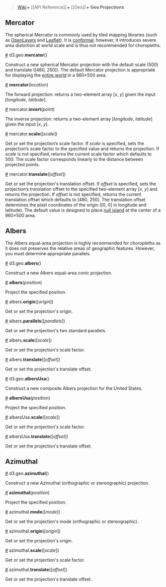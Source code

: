> [Wiki](Home) ▸ [[API Reference]] ▸ [[Geo]] ▸ **Geo Projections**

## Mercator

The spherical Mercator is commonly used by tiled mapping libraries (such as [OpenLayers](http://openlayers.org/) and [Leaflet](http://leaflet.cloudmade.com/)). It is [conformal](http://en.wikipedia.org/wiki/Conformal_map); however, it introduces severe area distortion at world scale and is thus not recommended for choropleths.

<a name="mercator" href="#wiki-mercator">#</a> d3.geo.**mercator**()

Construct a new spherical Mercator projection with the default scale (500) and translate ([480, 250]). The default Mercator projection is appropriate for displaying the [entire world](http://bl.ocks.org/2869760) in a 960×500 area.

<a name="_mercator" href="#wiki-_mercator">#</a> **mercator**(*location*)

The forward projection: returns a two-element array [*x*, *y*] given the input [*longitude*, *latitude*].

<a name="mercator_invert" href="#wiki-mercator_invert">#</a> mercator.**invert**(*point*)

The inverse projection: returns a two-element array [*longitude*, *latitude*] given the input [*x*, *y*].

<a name="mercator_scale" href="#wiki-mercator_scale">#</a> mercator.**scale**([*scale*])

Get or set the projection’s scale factor. If *scale* is specified, sets the projection’s scale factor to the specified value and returns the projection. If *scale* is not specified, returns the current scale factor which defaults to 500. The scale factor corresponds linearly to the distance between projected points.

<a name="mercator_translate" href="#wiki-mercator_translate">#</a> mercator.**translate**([*offset*])

Get or set the projection's translation offset. If *offset* is specified, sets the projection’s translation offset to the specified two-element array [*x*, *y*] and returns the projection. If *offset* is not specified, returns the current translation offset which defaults to [480, 250]. The translation offset determines the pixel coordinates of the origin ([0, 0] in longitude and latitude). The default value is designed to place [null island](http://www.nullisland.com/) at the center of a 960×500 area.

## Albers

The Albers equal-area projection is highly recommended for choropleths as it does not preserves the relative areas of geographic features. However, you must determine appropriate parallels.

<a name="albers" href="#wiki-albers">#</a> d3.geo.<b>albers</b>()

Construct a new Albers equal-area conic projection.

<a name="_albers" href="Geo-Projections#wiki-_albers">#</a> <b>albers</b>(<i>position</i>)

Project the specified position.

<a name="albers_origin" href="Geo-Projections#wiki-albers_origin">#</a> albers.<b>origin</b>([<i>origin</i>])

Get or set the projection's origin.

<a name="albers_parallels" href="Geo-Projections#wiki-albers_parallels">#</a> albers.<b>parallels</b>([<i>parallels</i>])

Get or set the projection's two standard parallels.

<a name="albers_scale" href="Geo-Projections#wiki-albers_scale">#</a> albers.<b>scale</b>([<i>scale</i>])

Get or set the projection's scale factor.

<a name="albers_translate" href="Geo-Projections#wiki-albers_translate">#</a> albers.<b>translate</b>([<i>offset</i>])

Get or set the projection's translate offset.

<a name="albersUsa" href="Geo-Projections#wiki-albersUsa">#</a> d3.geo.<b>albersUsa</b>()

Construct a new composite Albers projection for the United States.

<a name="_albersUsa" href="Geo-Projections#wiki-_albersUsa">#</a> <b>albersUsa</b>(<i>position</i>)

Project the specified position.

<a name="albersUsa_scale" href="Geo-Projections#wiki-albersUsa_scale">#</a> albersUsa.<b>scale</b>([<i>scale</i>])

Get or set the projection's scale factor.

<a name="albersUsa_translate" href="Geo-Projections#wiki-albersUsa_translate">#</a> albersUsa.<b>translate</b>([<i>offset</i>])

Get or set the projection's translate offset.

## Azimuthal

<a name="azimuthal" href="Geo-Projections#wiki-azimuthal">#</a> d3.geo.<b>azimuthal</b>()

Construct a new Azimuthal (orthographic or stereographic) projection.

<a name="_azimuthal" href="Geo-Projections#wiki-_azimuthal">#</a> <b>azimuthal</b>(<i>position</i>)

Project the specified position.

<a name="azimuthal_mode" href="Geo-Projections#wiki-azimuthal_mode">#</a> azimuthal.<b>mode</b>([<i>mode</i>])

Get or set the projection's mode (orthographic or stereographic).

<a name="azimuthal_origin" href="Geo-Projections#wiki-azimuthal_origin">#</a> azimuthal.<b>origin</b>([<i>origin</i>])

Get or set the projection's origin.

<a name="azimuthal_scale" href="Geo-Projections#wiki-azimuthal_scale">#</a> azimuthal.<b>scale</b>([<i>scale</i>])

Get or set the projection's scale factor.

<a name="azimuthal_translate" href="Geo-Projections#wiki-azimuthal_translate">#</a> azimuthal.<b>translate</b>([<i>offset</i>])

Get or set the projection's translate offset.